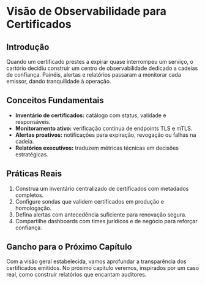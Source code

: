 # Visão de Observabilidade para Certificados

## Introdução

Quando um certificado prestes a expirar quase interrompeu um serviço, o cartório decidiu construir um centro de observabilidade dedicado a cadeias de confiança. Painéis, alertas e relatórios passaram a monitorar cada emissor, dando tranquilidade à operação.

## Conceitos Fundamentais

- **Inventário de certificados:** catálogo com status, validade e responsáveis.
- **Monitoramento ativo:** verificação contínua de endpoints TLS e mTLS.
- **Alertas proativos:** notificações para expiração, revogação ou falhas na cadeia.
- **Relatórios executivos:** traduzem métricas técnicas em decisões estratégicas.

## Práticas Reais

1. Construa um inventário centralizado de certificados com metadados completos.
2. Configure sondas que validem certificados em produção e homologação.
3. Defina alertas com antecedência suficiente para renovação segura.
4. Compartilhe dashboards com times jurídicos e de negócio para reforçar confiança.

## Gancho para o Próximo Capítulo

Com a visão geral estabelecida, vamos aprofundar a transparência dos certificados emitidos. No próximo capítulo veremos, inspirados por um caso real, como construir relatórios que encantam auditores.
